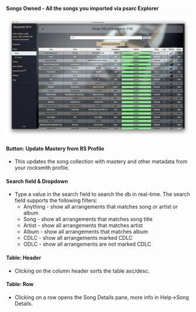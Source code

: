 #### Songs Owned - All the songs you imported via psarc Explorer
![](https://github.com/sandiz/rs-manager/raw/master/screenshots/images/songs.owned.png)

#### Button: Update Mastery from RS Profile
 - This updates the song collection with mastery and other metadata from your rocksmith profile.

#### Search field & Dropdown
 - Type a value in the search field to search the db in real-time. The search field supports the following filters:
   * Anything - show all arrangements that matches song or artist or album
   * Song - show all arrangements that matches song title 
   * Artist - show all arrangements that matches artist 
   * Album - show all arrangements that matches album 
   * CDLC - show all arrangements marked CDLC
   * ODLC - show all arrangements are not marked CDLC


#### Table: Header
 - Clicking on the column header sorts the table asc/desc. 

#### Table: Row
 - Clicking on a row opens the Song Details pane, more info in Help->Song Details.